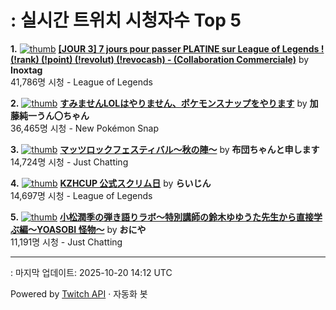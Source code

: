 # : 실시간 트위치 시청자수 Top 5

**1.** [![thumb](https://static-cdn.jtvnw.net/previews-ttv/live_user_inoxtag-320x180.jpg)](https://twitch.tv/Inoxtag)
**[[JOUR 3] 7 jours pour passer PLATINE sur League of Legends ! (!rank) (!point) (!revolut) (!revocash) - (Collaboration Commerciale)](https://twitch.tv/Inoxtag)** by **Inoxtag**<br>41,786명 시청  - League of Legends

**2.** [![thumb](https://static-cdn.jtvnw.net/previews-ttv/live_user_kato_junichi0817-320x180.jpg)](https://twitch.tv/加藤純一うん〇ちゃん)
**[すみませんLOLはやりません、ポケモンスナップをやります](https://twitch.tv/加藤純一うん〇ちゃん)** by **加藤純一うん〇ちゃん**<br>36,465명 시청  - New Pokémon Snap

**3.** [![thumb](https://static-cdn.jtvnw.net/previews-ttv/live_user_indegnasen0706-320x180.jpg)](https://twitch.tv/布団ちゃんと申します)
**[マッツロックフェスティバル〜秋の陣〜](https://twitch.tv/布団ちゃんと申します)** by **布団ちゃんと申します**<br>14,724명 시청  - Just Chatting

**4.** [![thumb](https://static-cdn.jtvnw.net/previews-ttv/live_user_alfrea-320x180.jpg)](https://twitch.tv/らいじん)
**[KZHCUP 公式スクリム日](https://twitch.tv/らいじん)** by **らいじん**<br>14,697명 시청  - League of Legends

**5.** [![thumb](https://static-cdn.jtvnw.net/previews-ttv/live_user_oniyadayo-320x180.jpg)](https://twitch.tv/おにや)
**[小松潤季の弾き語りラボ～特別講師の鈴木ゆゆうた先生から直接学ぶ編～YOASOBI 怪物～](https://twitch.tv/おにや)** by **おにや**<br>11,191명 시청  - Just Chatting


---
: 마지막 업데이트: 2025-10-20 14:12 UTC

Powered by [Twitch API](https://dev.twitch.tv/docs/api/reference) · 자동화 봇